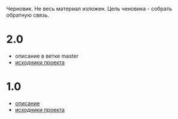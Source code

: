 Черновик. Не весь материал изложен. Цель ченовика - собрать обратную связь.

# 2.0

+ описание в ветке master
+ [исходники проекта](https://github.com/darkleaf/publicator)


# 1.0

+ [описание](https://github.com/darkleaf/building-application/tree/1.0)
+ [исходники проекта](https://github.com/darkleaf/publicator/tree/1.0)
